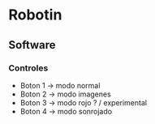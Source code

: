 # Robotin

## Software

### Controles

- Boton 1 -> modo normal
- Boton 2 -> modo imagenes
- Boton 3 -> modo rojo ? / experimental
- Boton 4 -> modo sonrojado
